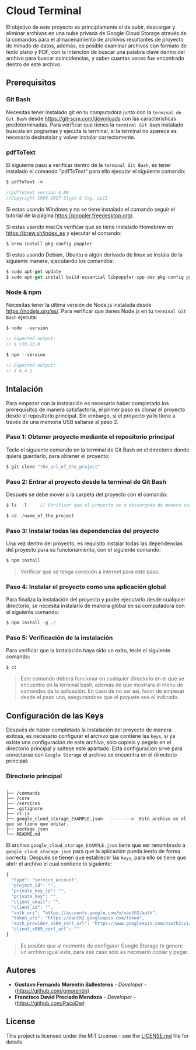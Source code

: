 # Cloud Terminal

 El objetivo de este proyecto es principlamente el de subir, descargar y eliminar archivos en una nube privada de Google Cloud Storage através de la comandos para el almacenamiento de archivos resultantes de proyecto de minado de datos, además, es posible examinar archivos con formato de texto plano y PDF, con la intencion de buscar una palabra clave dentro del archivo para buscar coincidencias, y saber cuantas veces fue encontrado dentro de este archivo.

## Prerequisitos

### Git Bash 
Necesitas tener instalado git en tu computadora junto con la `terminal de Git Bash` desde https://git-scm.com/downloads con las características predeterminadas. Para verificar que tienes la `terminal Git Bash` instalado buscala en pogramas y ejecuta la terminal, si la terminal no aparece es necesario desinstalar y volver instalar correctamente.

### pdfToText 
El siguiente paso a verificar dentro de la `terminal Git Bash`, es tener instalado el comando "pdfToText" para ello ejecutar el siguiente comando:

```JavaScript
$ pdfToText -v

//pdftotext version 4.00
//Copyright 1996-2017 Glyph & Cog, LLC1
```
Si estas usando Windows y no se tiene instalado el comando seguir el tutorial de la página https://poppler.freedesktop.org/.

Si estas usando macOs verificar que se tiene instalado Homebrew en  https://brew.sh/index_es y ejecutar el comando:

```JavaScript
$ brew install pkg-config poppler
```
Si estas usando Debian, Ubuntu o algún derivado de linux se instala de la siguiente manera, ejecutando los comandos:

```JavaScript
$ sudo apt-get update
$ sudo apt-get install build-essential libpoppler-cpp-dev pkg-config python-dev
```

### Node & npm
Necesitas tener la última versión de Node.js instalada desde https://nodejs.org/es/. Para verificar que tienes Node.js en tu `terminal Git Bash` ejecuta:

```JavaScript
$ node --version

// Expected output:
// $ v10.13.0
```
```JavaScript
$ npm --version

// Expected output:
// $ 6.4.1
```

## Intalación
Para empezar con la instalación es necesario haber completado los prerequisitos de manera satisfactoria, el primer paso es clonar el proyecto desde el repositorio principal. Sin embargo, si el proyecto ya lo tiene a través de una memoria USB saltarse al paso 2.

### Paso 1: Obtener proyecto mediante el repositorio principal
Tecle el siguiente comando en la terminal de Git Bash en el directorio donde quiera guardarlo, para obtener el proyecto:

```JavaScript
$ git clone "the_url_of_the_project"
```

### Paso 2: Entrar al proyecto desde la terminal de Git Bash
Después se debe mover a la carpeta del proyecto con el comando:
```JavaScript
$ ls  -l     // Verificar que el proyecto se a descargado de manera correcta en el directorio actual

$ cd  /name_of_the_project
```

### Paso 3: Instalar todas las dependencias del proyecto
Una vez dentro del proyecto, es requisito instalar todas las dependencias del proyecto para su funcionamiento, con el siguiente comando:
```JavaScript
$ npm install
```
> Verificar que se tenga conexión a internet para este paso.

### Paso 4: Instalar el proyecto como una aplicación global
Para finaliza la instalación del proyecto y poder ejecutarlo desde cualquier directorio, se necesita instalarlo de manera global en su computadora con el siguiente comando:
```JavaScript
$ npm install -g ./
```

### Paso 5: Verificación de la instalación 
Para verificar que la instalación haya sido un exito, tecle el siguiente comando: 
```JavaScript
$ ct
```
> Este comando deberá funcionar en cualquier directorio en el que se encuentre en la terminal bash, además de que mostrara el menu de comandos de la aplicación. En caso de no ser asi, favor de empezar desde el paso uno, asegurandose que el paquete sea el indicado.

## Configuración de las Keys

Después de haber completado la instalación del proyecto de manera exitosa, es necesario configurar el archivo que contiene las `keys`, si ya existe una configuración de este archivo, solo copielo y pegelo en el directorio principal y saltese este apartado. Esta configuracion sirve para conectarse con `Google Storage` el archivo se encuentra en el directorio principal:

### Directorio principal

    .
    ├── /commands
    ├── /core                
    ├── /services
    ├── .gitignore
    ├── ct.js
    ├── google_cloud_storage_EXAMPLE.json   -------->  Este archivo es el que se tiene que editar.
    ├── package.json
    └── README.md



El archivo `google_cloud_storage_EXAMPLE.json` tiene que ser renombrado a `google_cloud_storage.json` para que la aplicación pueda leerlo de forma correcta. Después se tienen que establecer las `keys`, para ello se tiene que abrir el archivo el cual contiene lo siguiente:

```JavaScript
{
  "type": "service_account",
  "project_id": "",
  "private_key_id": "",
  "private_key": "",
  "client_email": "",
  "client_id": "",
  "auth_uri": "https://accounts.google.com/o/oauth2/auth",
  "token_uri": "https://oauth2.googleapis.com/token",
  "auth_provider_x509_cert_url": "https://www.googleapis.com/oauth2/v1/certs",
  "client_x509_cert_url": ""
}
```
> Es posible que al momento de configurar Google Storage te genere un archivo igual este, para ese caso solo es necesario copiar y pegar.


## Autores

* **Gustavo Fernando Morentin Ballesteros** - *Developer* -
(https://github.com/gmorentin)
* **Francisco David Preciado Mendoza** - *Developer* - 
(https://github.com/PacoDw)


## License

This project is licensed under the MIT License - see the [LICENSE.md](LICENSE.md) file for details